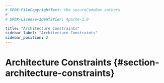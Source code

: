 ```yaml
---
# SPDX-FileCopyrightText: the secureCodeBox authors
#
# SPDX-License-Identifier: Apache-2.0

title: "Architecture Constraints"
sidebar_label: "Architecture Constraints"
sidebar_position: 2
---
```

# Architecture Constraints {#section-architecture-constraints}
